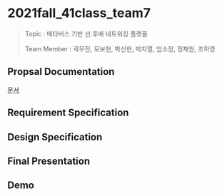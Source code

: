 # 2021fall_41class_team7

> Topic : 메타버스 기반 선.후배 네트워킹 플랫폼
>
> Team Member : 곽무진, 모보현, 박신현, 박지열, 엄소정, 정채원, 조하영 
> 
 
## Propsal Documentation
[문서](https://github.com/skkuse/2021fall41class_team7/blob/master/doc/proposal_team7.pdf)
## Requirement Specification
## Design Specification
## Final Presentation
## Demo
